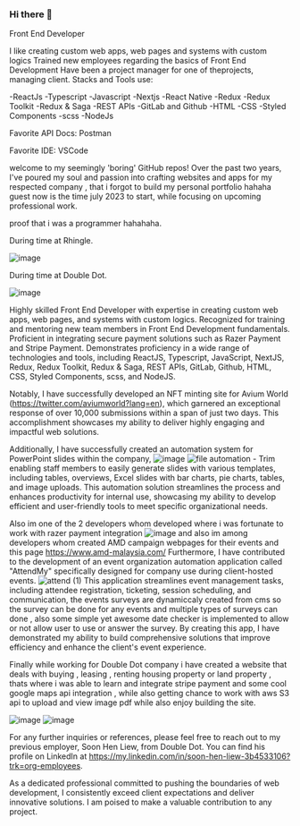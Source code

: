 ### Hi there 👋

Front End Developer

I like creating custom web apps, web pages and systems with custom logics
Trained new employees regarding the basics of Front End Development
Have been a project manager for one of theprojects, managing client.
Stacks and Tools use:

-ReactJs
-Typescript
-Javascript
-Nextjs
-React Native
-Redux
-Redux Toolkit
-Redux & Saga
-REST APIs
-GitLab and Github
-HTML
-CSS
-Styled Components
-scss
-NodeJs

Favorite API Docs: Postman

Favorite IDE: VSCode


welcome to my seemingly 'boring' GitHub repos! Over the past two years, I've poured my soul and passion into crafting websites and apps for my respected company ,
that i forgot to build my personal portfolio hahaha guest now is the time july 2023 to start, while focusing on upcoming professional work.

proof that i was a programmer hahahaha.

During time at Rhingle.

![image](https://github.com/jonathanfreddie23/jonathanfreddie23/assets/34409979/70a07d70-3f70-4e0b-9a90-3891fd938199)

During time at Double Dot.

![image](https://github.com/jonathanfreddie23/jonathanfreddie23/assets/34409979/63b34431-c605-4397-8f6f-5595b7084215)


Highly skilled Front End Developer with expertise in creating custom web apps, web pages, and systems with custom logics. Recognized for training and mentoring new team members in Front End Development fundamentals. Proficient in integrating secure payment solutions such as Razer Payment and Stripe Payment. Demonstrates proficiency in a wide range of technologies and tools, including ReactJS, Typescript, JavaScript, NextJS, Redux, Redux Toolkit, Redux & Saga, REST APIs, GitLab, Github, HTML, CSS, Styled Components, scss, and NodeJS.

Notably, I have successfully developed an NFT minting site for Avium World (https://twitter.com/aviumworld?lang=en), which garnered an exceptional response of over 10,000 submissions within a span of just two days. This accomplishment showcases my ability to deliver highly engaging and impactful web solutions.

Additionally, I have successfully created an automation system for PowerPoint slides within the company, 
![image](https://github.com/jonathanfreddie23/jonathanfreddie23/assets/34409979/b0bcd68c-999e-403b-b05f-c73411ddd3b3)
![file automation - Trim](https://github.com/jonathanfreddie23/jonathanfreddie23/assets/34409979/169f655b-8776-4de9-bae5-f5d88f8eae94)
enabling staff members to easily generate slides with various templates, including tables, overviews, Excel slides with bar charts, pie charts, tables, and image uploads. This automation solution streamlines the process and enhances productivity for internal use, showcasing my ability to develop efficient and user-friendly tools to meet specific organizational needs.

Also im one of the 2 developers whom developed where i was fortunate to work with razer payment integration ![image](https://github.com/jonathanfreddie23/jonathanfreddie23/assets/34409979/731f6e2e-25ac-4b0d-9398-1d2f4ef204cc)
and also im among developers whom created AMD campaign webpages for their events and this page https://www.amd-malaysia.com/
Furthermore, I have contributed to the development of an event organization automation application called "AttendMy" specifically designed for company use during client-hosted events.
![attend (1)](https://github.com/jonathanfreddie23/jonathanfreddie23/assets/34409979/89387dd9-41e4-4417-a855-bebcfdb709eb)
This application streamlines event management tasks, including attendee registration, ticketing, session scheduling, and communication, the events surveys are dynamiccaly created from cms so the survey can be done for any events and multiple types of surveys can done , also some simple yet awesome date checker is implemented to allow or not allow user to use or answer the survey. By creating this app, I have demonstrated my ability to build comprehensive solutions that improve efficiency and enhance the client's event experience.

Finally while working for Double Dot company i have created a website that deals with buying , leasing , renting housing property or land property , thats where i was able to learn and integrate stripe payment and some cool google maps api integration ,  while also getting chance to work with aws S3 api to upload and view image pdf while also enjoy building the site.

![image](https://github.com/jonathanfreddie23/jonathanfreddie23/assets/34409979/2a4c9fae-d42b-4569-8d6c-8759de5bd087)
![image](https://github.com/jonathanfreddie23/jonathanfreddie23/assets/34409979/60a3a4bc-6247-48d5-9d13-19db7dad8977)


For any further inquiries or references, please feel free to reach out to my previous employer, Soon Hen Liew, from Double Dot. You can find his profile on LinkedIn at https://my.linkedin.com/in/soon-hen-liew-3b4533106?trk=org-employees.

As a dedicated professional committed to pushing the boundaries of web development, I consistently exceed client expectations and deliver innovative solutions. I am poised to make a valuable contribution to any project.










<!--
**jonathanfreddie23/jonathanfreddie23** is a ✨ _special_ ✨ repository because its `README.md` (this file) appears on your GitHub profile.

Here are some ideas to get you started:

- 🔭 I’m currently working on ...
- 🌱 I’m currently learning ...
- 👯 I’m looking to collaborate on ...
- 🤔 I’m looking for help with ...
- 💬 Ask me about ...
- 📫 How to reach me: ...
- 😄 Pronouns: ...
- ⚡ Fun fact: ...
-->
